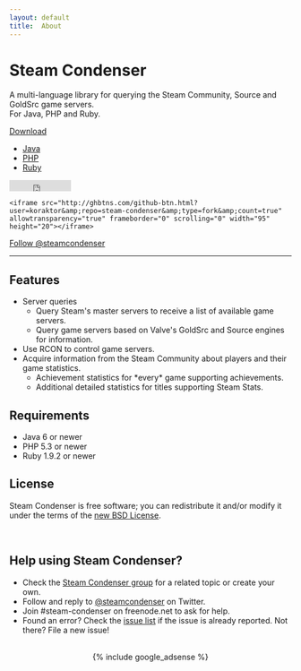 ```yaml
---
layout: default
title:  About
---
```


<!-- Jumbotron -->
<div class="jumbotron">
  <h1>Steam Condenser</h1>
  <p class="lead">
    A multi-language library for querying the Steam Community, Source and GoldSrc game servers.
    <br>
    For Java, PHP and Ruby.
  </p>
  <div class="btn-group">
    <a class="btn btn-success dropdown-toggle" data-toggle="dropdown" href="#">
      Download
      <i class="icon-caret-down"></i>
    </a>
    <ul class="dropdown-menu">
      <li><a href="">Java</a></li>
      <li><a href="">PHP</a></li>
      <li><a href="">Ruby</a></li>
    </ul>
  </div>
</div>
<div id="badgeBar" class="row-fluid">
  <div class="span3 offset3">
    <iframe src="http://ghbtns.com/github-btn.html?user=koraktor&amp;repo=steam-condenser&amp;type=watch&amp;count=true"
    allowtransparency="true" frameborder="0" scrolling="0" width="110" height="20"></iframe>
    
    <iframe src="http://ghbtns.com/github-btn.html?user=koraktor&amp;repo=steam-condenser&amp;type=fork&amp;count=true"
    allowtransparency="true" frameborder="0" scrolling="0" width="95" height="20"></iframe>
  </div>
  <div class="span3 offset1">
    <a href="https://twitter.com/steamcondenser" class="twitter-follow-button" data-show-count="true">Follow @steamcondenser</a>
  </div>
</div>

<hr>

<div class="row-fluid">
  <div class="span5">
    <h2>Features</h2>
    <ul>
      <li>Server queries
        <ul>
          <li>Query Steam's master servers to receive a list of available game servers.</li>
          <li>Query game servers based on Valve's GoldSrc and Source engines for information.</li>
        </ul>
      </li>
      <li>Use RCON to control game servers.</li>
      <li>Acquire information from the Steam Community about players and their game statistics.
        <ul>
          <li>Achievement statistics for *every* game supporting achievements.</li>
          <li>Additional detailed statistics for titles supporting Steam Stats.</li>
        </ul>
      </li>
    </ul>
  </div>
  <div class="span3">
    <h2>Requirements</h2>
    <ul>
      <li>Java 6 or newer</li>
      <li>PHP 5.3 or newer</li>
      <li>Ruby 1.9.2 or newer</li>
    </ul>
  </div>
  <div class="span4">
    <h2>License</h2>
    <p>Steam Condenser is free software; you can redistribute it and/or modify it under the terms of the <a href="">new BSD License</a>.</p>
  </div>
</div>

<br>

<div class="row-fluid">
  <div class="span10 offset2">
    <h2>Help using Steam Condenser?</h2>
    <ul>
      <li>Check the <a href="http://groups.google.com/group/steam-condenser">Steam Condenser group</a> for a related topic or create your own.</li>
      <li>Follow and reply to <a href="https://twitter.com/steamcondenser">@steamcondenser</a> on Twitter.</li>
      <li>Join #steam-condenser on freenode.net to ask for help.</li>
      <li>Found an error? Check the <a href="http://github.com/koraktor/steam-condenser/issues">issue list</a> if the issue is already reported. Not there? File a new issue!</li>
    </ul>
  </div>
</div>

<br>

<div class="row">
  <div class="span8 offset2" style="text-align:center;">
{% include google_adsense %}
  </div>
</div>

